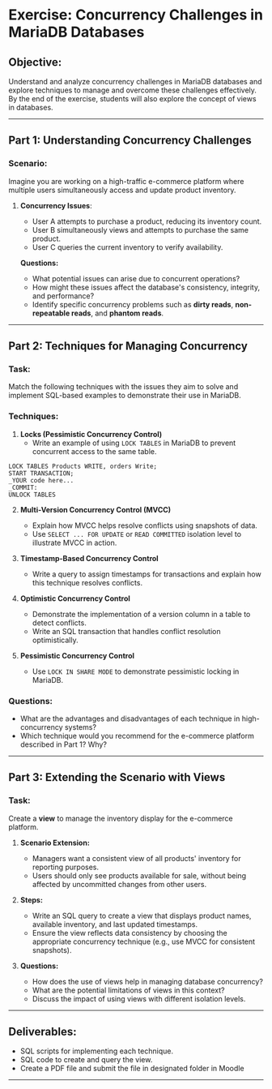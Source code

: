 # Exercise: Concurrency Challenges in MariaDB Databases

## Objective:
Understand and analyze concurrency challenges in MariaDB databases and explore techniques to manage and overcome these challenges effectively. By the end of the exercise, students will also explore the concept of views in databases.

---

## Part 1: Understanding Concurrency Challenges

### Scenario:
Imagine you are working on a high-traffic e-commerce platform where multiple users simultaneously access and update product inventory.

1. **Concurrency Issues**:  
   - User A attempts to purchase a product, reducing its inventory count.
   - User B simultaneously views and attempts to purchase the same product.  
   - User C queries the current inventory to verify availability.

   **Questions:**
   - What potential issues can arise due to concurrent operations?  
   - How might these issues affect the database's consistency, integrity, and performance?  
   - Identify specific concurrency problems such as **dirty reads**, **non-repeatable reads**, and **phantom reads**.

---

## Part 2: Techniques for Managing Concurrency

### Task:
Match the following techniques with the issues they aim to solve and implement SQL-based examples to demonstrate their use in MariaDB.

### Techniques:
1. **Locks (Pessimistic Concurrency Control)**  
   - Write an example of using `LOCK TABLES` in MariaDB to prevent concurrent access to the same table.  

````
LOCK TABLES Products WRITE, orders Write;
START TRANSACTION;
_YOUR code here... 
_COMMIT:
UNLOCK TABLES

````

2. **Multi-Version Concurrency Control (MVCC)**  
   - Explain how MVCC helps resolve conflicts using snapshots of data.  
   - Use `SELECT ... FOR UPDATE` or `READ COMMITTED` isolation level to illustrate MVCC in action.  

3. **Timestamp-Based Concurrency Control**  
   - Write a query to assign timestamps for transactions and explain how this technique resolves conflicts.

4. **Optimistic Concurrency Control**  
   - Demonstrate the implementation of a version column in a table to detect conflicts.  
   - Write an SQL transaction that handles conflict resolution optimistically.

5. **Pessimistic Concurrency Control**  
   - Use `LOCK IN SHARE MODE` to demonstrate pessimistic locking in MariaDB.

### Questions:
- What are the advantages and disadvantages of each technique in high-concurrency systems?  
- Which technique would you recommend for the e-commerce platform described in Part 1? Why?

---

## Part 3: Extending the Scenario with Views

### Task:
Create a **view** to manage the inventory display for the e-commerce platform.

1. **Scenario Extension:**
   - Managers want a consistent view of all products' inventory for reporting purposes.  
   - Users should only see products available for sale, without being affected by uncommitted changes from other users.

2. **Steps:**
   - Write an SQL query to create a view that displays product names, available inventory, and last updated timestamps.  
   - Ensure the view reflects data consistency by choosing the appropriate concurrency technique (e.g., use MVCC for consistent snapshots).

3. **Questions:**
   - How does the use of views help in managing database concurrency?  
   - What are the potential limitations of views in this context?  
   - Discuss the impact of using views with different isolation levels.

---

## Deliverables:
- SQL scripts for implementing each technique.  
- SQL code to create and query the view.
- Create a PDF file and submit the file in designated folder in Moodle


---
